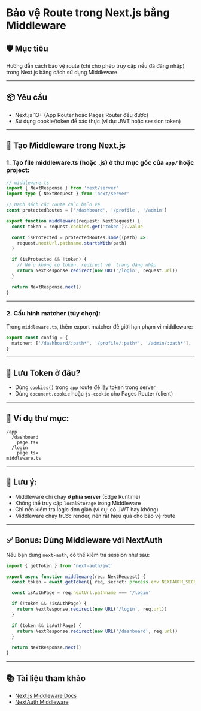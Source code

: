 
# Bảo vệ Route trong Next.js bằng Middleware

## 🛡 Mục tiêu

Hướng dẫn cách bảo vệ route (chỉ cho phép truy cập nếu đã đăng nhập) trong Next.js bằng cách sử dụng Middleware.

---

## 📦 Yêu cầu

- Next.js 13+ (App Router hoặc Pages Router đều được)
- Sử dụng cookie/token để xác thực (ví dụ: JWT hoặc session token)

---

## 🧩 Tạo Middleware trong Next.js

### 1. Tạo file middleware.ts (hoặc .js) ở thư mục gốc của `app/` hoặc project:

```ts
// middleware.ts
import { NextResponse } from 'next/server'
import type { NextRequest } from 'next/server'

// Danh sách các route cần bảo vệ
const protectedRoutes = ['/dashboard', '/profile', '/admin']

export function middleware(request: NextRequest) {
  const token = request.cookies.get('token')?.value

  const isProtected = protectedRoutes.some((path) =>
    request.nextUrl.pathname.startsWith(path)
  )

  if (isProtected && !token) {
    // Nếu không có token, redirect về trang đăng nhập
    return NextResponse.redirect(new URL('/login', request.url))
  }

  return NextResponse.next()
}
```

---

### 2. Cấu hình matcher (tùy chọn):

Trong `middleware.ts`, thêm export matcher để giới hạn phạm vi middleware:

```ts
export const config = {
  matcher: ['/dashboard/:path*', '/profile/:path*', '/admin/:path*'],
}
```

---

## 🔐 Lưu Token ở đâu?

- Dùng `cookies()` trong `app` route để lấy token trong server
- Dùng `document.cookie` hoặc `js-cookie` cho Pages Router (client)

---

## 📁 Ví dụ thư mục:

```
/app
  /dashboard
    page.tsx
  /login
    page.tsx
middleware.ts
```

---

## 📌 Lưu ý:

- Middleware chỉ chạy **ở phía server** (Edge Runtime)
- Không thể truy cập `localStorage` trong Middleware
- Chỉ nên kiểm tra logic đơn giản (ví dụ: có JWT hay không)
- Middleware chạy trước render, nên rất hiệu quả cho bảo vệ route

---

## ✅ Bonus: Dùng Middleware với NextAuth

Nếu bạn dùng `next-auth`, có thể kiểm tra session như sau:

```ts
import { getToken } from 'next-auth/jwt'

export async function middleware(req: NextRequest) {
  const token = await getToken({ req, secret: process.env.NEXTAUTH_SECRET })

  const isAuthPage = req.nextUrl.pathname === '/login'

  if (!token && !isAuthPage) {
    return NextResponse.redirect(new URL('/login', req.url))
  }

  if (token && isAuthPage) {
    return NextResponse.redirect(new URL('/dashboard', req.url))
  }

  return NextResponse.next()
}
```

---

## 📚 Tài liệu tham khảo

- [Next.js Middleware Docs](https://nextjs.org/docs/app/building-your-application/routing/middleware)
- [NextAuth Middleware](https://next-auth.js.org/configuration/nextjs#middleware)
